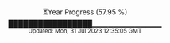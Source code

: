 <p align="center">
⏳Year Progress (57.95 %) <br>
█████████████████▁▁▁▁▁▁▁▁▁▁▁▁▁ <br>
<sub>Updated: Mon, 31 Jul 2023 12:35:05 GMT</sub>
</p>

